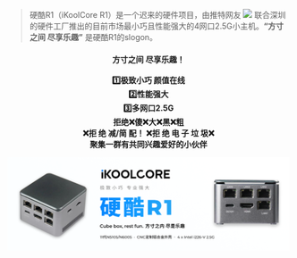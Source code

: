 > 硬酷R1（iKoolCore R1）是一个迟来的硬件项目，由推特网友 [![](https://img.shields.io/badge/Twitter-Jackeroo-blue)](https://twitter.com/isJackeroo) 联合深圳的硬件工厂推出的目前市场最小巧且性能强大的4网口2.5G小主机。**“方寸之间 尽享乐趣”** 是硬酷R1的slogon。

<h4><center>方寸之间 尽享乐趣！<br><br>1️⃣极致小巧 颜值在线<br>2️⃣性能强大<br>3️⃣多网口2.5G<br>拒绝❌傻❌大❌黑❌粗<br>❌拒   绝   减/简   配！   ❌拒  绝  电  子 垃 圾❌<br>聚集一群有共同兴趣爱好的小伙伴</center>



![](../images/Banner_404.png)




